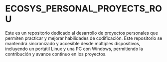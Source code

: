 # ECOSYS_PERSONAL_PROYECTS_ROU
Este es un repositorio dedicado al desarrollo de proyectos personales que permiten practicar y mejorar habilidades de codificación. Este repositorio se mantendrá sincronizado y accesible desde múltiples dispositivos, incluyendo un portátil Linux y una PC con Windows, permitiendo la contribución y avance continuo en los proyectos.
